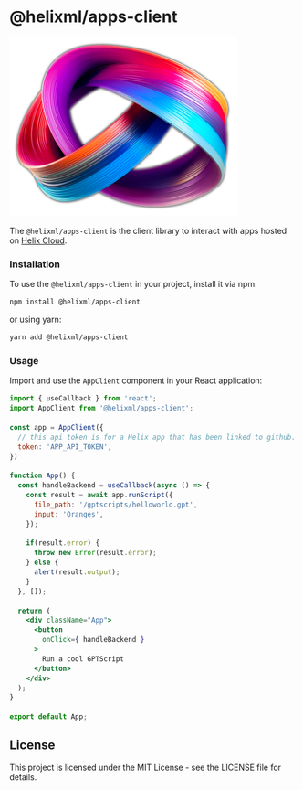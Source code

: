 # @helixml/apps-client

![helix logo](docs/helix_logo.png)

The `@helixml/apps-client` is the client library to interact with apps hosted on [Helix Cloud](https://tryhelix.ai).

### Installation

To use the `@helixml/apps-client` in your project, install it via npm:

```bash
npm install @helixml/apps-client
```

or using yarn:

```bash
yarn add @helixml/apps-client
```

### Usage

Import and use the `AppClient` component in your React application:

```jsx
import { useCallback } from 'react';
import AppClient from '@helixml/apps-client';

const app = AppClient({
  // this api token is for a Helix app that has been linked to github.
  token: 'APP_API_TOKEN',
})

function App() {
  const handleBackend = useCallback(async () => {
    const result = await app.runScript({
      file_path: '/gptscripts/helloworld.gpt',
      input: 'Oranges',
    });

    if(result.error) {
      throw new Error(result.error);
    } else {
      alert(result.output);
    }
  }, []);

  return (
    <div className="App">
      <button
        onClick={ handleBackend }
      >
        Run a cool GPTScript
      </button>
    </div>
  );
}

export default App;
```

## License

This project is licensed under the MIT License - see the LICENSE file for details.
